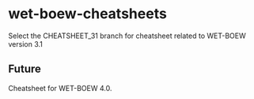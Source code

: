 # wet-boew-cheatsheets

Select the CHEATSHEET_31 branch for cheatsheet related to WET-BOEW version 3.1

## Future

Cheatsheet for WET-BOEW 4.0.
